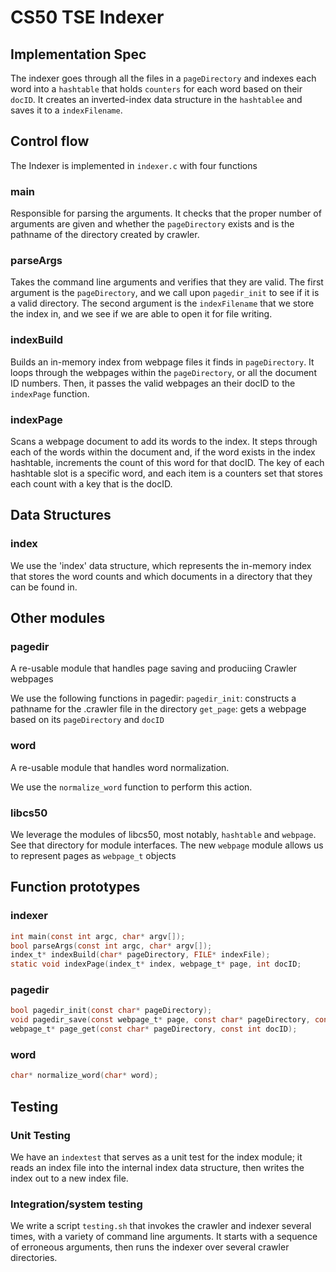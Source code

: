 # CS50 TSE Indexer
## Implementation Spec

The indexer goes through all the files in a `pageDirectory` and indexes each word into a `hashtable` that holds `counters` for each word based on their `docID`. It creates an inverted-index data structure in the `hashtablee` and saves it to a `indexFilename`.

## Control flow

The Indexer is implemented in `indexer.c` with four functions

### main

Responsible for parsing the arguments. It checks that the proper number of arguments are given and whether the `pageDirectory` exists and is the pathname of the directory created by crawler. 

### parseArgs

Takes the command line arguments and verifies that they are valid. The first argument is the `pageDirectory`, and we call upon `pagedir_init` to see if it is a valid directory. The second argument is the `indexFilename` that we store the index in, and we see if we are able to open it for file writing.

### indexBuild

Builds an in-memory index from webpage files it finds in `pageDirectory`. It loops through the webpages within the `pageDirectory`, or all the document ID numbers. Then, it passes the valid webpages an their docID to the `indexPage` function. 

### indexPage

Scans a webpage document to add its words to the index. It steps through each of the words within the document and, if the word exists in the index hashtable, increments the count of this word for that docID. The key of each hashtable slot is a specific word, and each item is a counters set that stores each count with a key that is the docID.

## Data Structures

### index

We use the 'index' data structure, which represents the in-memory index that stores the word counts and which documents in a directory that they can be found in. 
        
## Other modules

### pagedir

A re-usable module that handles page saving and produciing Crawler webpages

We use the following functions in pagedir: 
`pagedir_init`: constructs a pathname for the .crawler file in the directory
`get_page`: gets a webpage based on its `pageDirectory` and `docID`

### word

A re-usable module that handles word normalization.

We use the `normalize_word` function to perform this action.

### libcs50

We leverage the modules of libcs50, most notably, `hashtable` and `webpage`.
See that directory for module interfaces.
The new `webpage` module allows us to represent pages as `webpage_t` objects

## Function prototypes

### indexer

```c
int main(const int argc, char* argv[]);
bool parseArgs(const int argc, char* argv[]);
index_t* indexBuild(char* pageDirectory, FILE* indexFile);
static void indexPage(index_t* index, webpage_t* page, int docID; 
```

### pagedir

```c
bool pagedir_init(const char* pageDirectory);
void pagedir_save(const webpage_t* page, const char* pageDirectory, const int docID);
webpage_t* page_get(const char* pageDirectory, const int docID);
```

### word

```c
char* normalize_word(char* word);
```

## Testing

### Unit Testing

We have an `indextest` that serves as a unit test for the index module; it reads an index file into the internal index data structure, then writes the index out to a new index file.

### Integration/system testing

We write a script `testing.sh` that invokes the crawler and indexer several times, with a variety of command line arguments. It starts with a sequence of erroneous arguments, then runs the indexer over several crawler directories. 